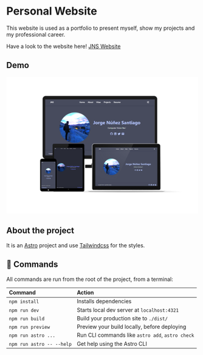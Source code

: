 # Personal Website

This website is used as a portfolio to present myself, show my projects and my professional career.

Have a look to the website here! [JNS Website](https://jorgenusan.github.io/)

## Demo

![personal website](/public/personal_website.png)

## About the project

It is an [Astro](https://astro.build/) project and use [Tailwindcss](https://tailwindcss.com/) for the styles.

## 🧞 Commands

All commands are run from the root of the project, from a terminal:

| Command                   | Action                                           |
| :------------------------ | :----------------------------------------------- |
| `npm install`             | Installs dependencies                            |
| `npm run dev`             | Starts local dev server at `localhost:4321`      |
| `npm run build`           | Build your production site to `./dist/`          |
| `npm run preview`         | Preview your build locally, before deploying     |
| `npm run astro ...`       | Run CLI commands like `astro add`, `astro check` |
| `npm run astro -- --help` | Get help using the Astro CLI                     |
